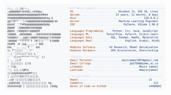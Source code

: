 <picture>
  <source srcset="https://raw.githubusercontent.com/mmazinjameel/mmazinjameel/main/dark_mode.svg?v=1760358059" media="(prefers-color-scheme: dark)">
  <img src="https://raw.githubusercontent.com/mmazinjameel/mmazinjameel/main/light_mode.svg?v=1760358059">
</picture>
